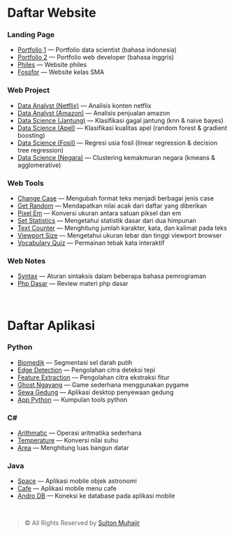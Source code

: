 # Daftar Website

### Landing Page

-  [Portfolio 1](https://sultonmuhajir.github.io/) — Portfolio data scientist (bahasa indonesia)
-  [Portfolio 2](https://muhajirsulton.github.io/) — Portfolio web developer (bahasa inggris)
-  [Philes](https://sultonmuhajir.github.io/philes/) — Website philes
-  [Fossfor](https://sultonmuhajir.github.io/fossfor/) — Website kelas SMA

### Web Project

-  [Data Analyst (Netflix)](https://sultonmuhajir.notion.site/Data-Analyst-Analisis-Konten-Netflix-f25cf40ea4384f2eac7f0088eefad5fe) — Analisis konten netflix
-  [Data Analyst (Amazon)](https://sultonmuhajir.notion.site/Data-Analyst-Analisis-Penjualan-Amazon-60c75e89688a45d5986cd2b55706dca3) — Analisis penjualan amazon
-  [Data Science (Jantung)](https://sultonmuhajir.notion.site/Data-Science-Klasifikasi-Gagal-Jantung-91748e5dd08c4bc28a97f44c3db2725a) — Klasifikasi gagal jantung (knn & naive bayes)
-  [Data Science (Apel)](https://sultonmuhajir.notion.site/Data-Science-Klasifikasi-Kualitas-Apel-f8412474681f4d53a2799909c86615a1) — Klasifikasi kualitas apel (random forest & gradient boosting)
-  [Data Science (Fosil)](https://sultonmuhajir.notion.site/Data-Science-Regresi-Usia-Fosil-5e05194288a74e16b69a1a75ad4f63e2) — Regresi usia fosil (linear regression & decision tree regression)
-  [Data Science (Negara)](https://sultonmuhajir.notion.site/Data-Science-Clustering-Kemakmuran-Negara-fbe693b3b3ba4a05a6087a178a53dd09) — Clustering kemakmuran negara (kmeans & agglomerative)

### Web Tools

-  [Change Case](https://sultonmuhajir.github.io/app/change-case/) — Mengubah format teks menjadi berbagai jenis case
-  [Get Random](https://sultonmuhajir.github.io/app/get-random/) — Mendapatkan nilai acak dari daftar yang diberikan
-  [Pixel Em](https://sultonmuhajir.github.io/app/pixel-em/) — Konversi ukuran antara satuan piksel dan em
-  [Set Statistics](https://sultonmuhajir.github.io/app/set-statistics/) — Mengetahui statistik dasar dari dua himpunan
-  [Text Counter](https://sultonmuhajir.github.io/app/text-counter/) — Menghitung jumlah karakter, kata, dan kalimat pada teks
-  [Viewport Size](https://sultonmuhajir.github.io/app/viewport-size/) — Mengetahui ukuran lebar dan tinggi viewport browser
-  [Vocabulary Quiz](https://sultonmuhajir.github.io/app/vocabulary-quiz/) — Permainan tebak kata interaktif

### Web Notes

-  [Syntax](https://sultonmuhajir.github.io/syntax/) — Aturan sintaksis dalam beberapa bahasa pemrograman
-  [Php Dasar](https://sultonmuhajir.github.io/php-dasar/) — Review materi php dasar

<br>

# Daftar Aplikasi

### Python

-  [Biomedik](https://github.com/sultonmuhajir/biomedik) — Segmentasi sel darah putih
-  [Edge Detection](https://github.com/sultonmuhajir/edge-detection) — Pengolahan citra deteksi tepi
-  [Feature Extraction](https://github.com/sultonmuhajir/feature-extraction) — Pengolahan citra ekstraksi fitur
-  [Ghost Ngayang](https://github.com/sultonmuhajir/ghost-ngayang) — Game sederhana menggunakan pygame
-  [Sewa Gedung](https://github.com/sultonmuhajir/sewa-gedung) — Aplikasi desktop penyewaan gedung
-  [App Python](https://github.com/sultonmuhajir/app-python) — Kumpulan tools python

### C#

-  [Arithmatic](https://github.com/sultonmuhajir/arithmetic) — Operasi aritmatika sederhana
-  [Temperature](https://github.com/sultonmuhajir/temperature) — Konversi nilai suhu
-  [Area](https://github.com/sultonmuhajir/area) — Menghitung luas bangun datar

### Java

-  [Space](https://github.com/sultonmuhajir/space) — Aplikasi mobile objek astronomi
-  [Cafe](https://github.com/sultonmuhajir/cafe) — Aplikasi mobile menu cafe
-  [Andro DB](https://github.com/sultonmuhajir/andro-db) — Koneksi ke database pada aplikasi mobile

<br>

> © All Rights Reserved by [Sulton Muhajir](https://sultonmuhajir.github.io/)
